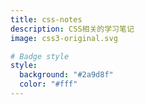 ```yaml
---
title: css-notes
description: CSS相关的学习笔记
image: css3-original.svg

# Badge style
style:
  background: "#2a9d8f"
  color: "#fff"
---
```


